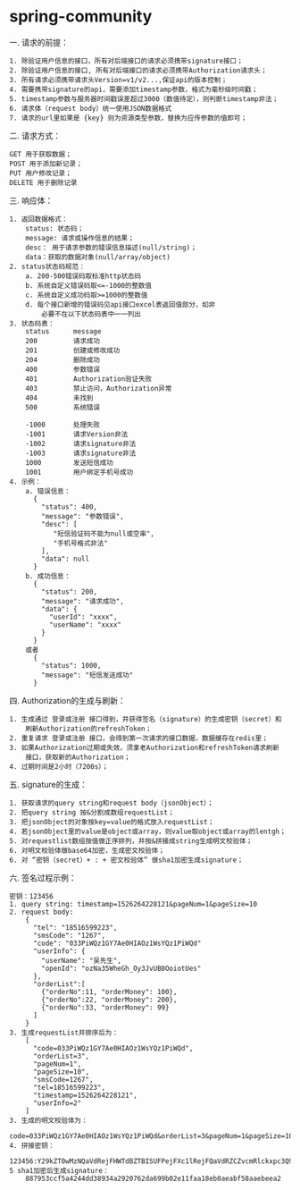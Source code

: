 # spring-community

一. 请求的前提：

    1. 除验证用户信息的接口，所有对后端接口的请求必须携带signature接口；
    2. 除验证用户信息的接口, 所有对后端接口的请求必须携带Authorization请求头；
    3. 所有请求必须携带请求头Version=v1/v2...,保证api的版本控制；
    4. 需要携带signature的api，需要添加timestamp参数，格式为毫秒级时间戳；
    5. timestamp参数与服务器时间戳误差超过3000（数值待定），则判断timestamp非法；
    6. 请求体（request body）统一使用JSON数据格式
    7. 请求的url里如果是 {key} 则为资源类型参数，替换为应传参数的值即可；
二. 请求方式：

    GET 用于获取数据；
    POST 用于添加新记录；
    PUT 用户修改记录；
    DELETE 用于删除记录
三. 响应体：
    
    1. 返回数据格式：
        status: 状态码；
        message: 请求或操作信息的结果；
        desc： 用于请求参数的错误信息描述(null/string)；
        data：获取的数据对象(null/array/object)
    2. status状态码规范：
        a. 200-500错误码取标准http状态码
        b. 系统自定义错误码取<=-1000的整数值
        c. 系统自定义成功码取>=1000的整数值
        d. 每个接口新增的错误码见api接口excel表返回值部分，如非
            必要不在以下状态码表中一一列出
    3. 状态码表：
        status      message
        200         请求成功
        201         创建或修改成功
        204         删除成功
        400         参数错误
        401         Authorization验证失败
        403         禁止访问，Authorization异常
        404         未找到
        500         系统错误
        
        -1000       处理失败
        -1001       请求Version非法
        -1002       请求signature非法
        -1003       请求signature非法
        1000        发送短信成功
        1001        用户绑定手机号成功
    4. 示例：
        a. 错误信息：
          {
            "status": 400,
	        "message": "参数错误",
	        "desc": [
	           "短信验证码不能为null或空串",
	           "手机号格式非法"
	        ],
	        "data": null
          }
        b. 成功信息：
          {
            "status": 200,
            "message": "请求成功",
            "data": {
              "userId": "xxxx",
              "userName": "xxxx"
            }
          }
        或者
          {
            "status": 1000,
            "message": "短信发送成功"
          }
        
四. Authorization的生成与刷新：

    1. 生成通过 登录或注册 接口得到，并获得签名（signature）的生成密钥（secret）和
        刷新Authorization的refreshToken；
    2. 重复请求 登录或注册 接口，会得到第一次请求的接口数据，数据缓存在redis里；
    3. 如果Authorization过期或失效，须拿老Authorization和refreshToken请求刷新
        接口，获取新的Authorization；
    4. 过期时间是2小时（7200s）；
五. signature的生成：

    1. 获取请求的query string和request body（jsonObject）；
    2. 把query string 按&分割成数组requestList；
    3. 把jsonObject的对象按key=value的格式放入requestList；
    4. 若jsonObject里的value是object或array，则value取object或array的lentgh；
    5. 对requestlist数组按值做正序排列，并按&拼接成string生成明文校验体；
    6. 对明文校验体做base64加密，生成密文校验体；
    6. 对 “密钥（secret）+ : + 密文校验体” 做sha1加密生成signature；
六. 签名过程示例：

    密钥：123456
    1. query string: timestamp=1526264228121&pageNum=1&pageSize=10
    2. request body:
        {
          "tel": "18516599223",
          "smsCode": "1267",
          "code": "033PiWQz1GY7Ae0HIAOz1WsYQz1PiWQd"
          "userInfo": {
            "userName": "吴先生",
            "openId": "ozNa35WheGh_Oy3JvUB8OoiotUes"
          },
          "orderList":[
            {"orderNo":11, "orderMoney": 100},
            {"orderNo":22, "orderMoney": 200},
            {"orderNo":33, "orderMoney": 99}
          ]
        }
    3. 生成requestList并排序后为：
        [
          "code=033PiWQz1GY7Ae0HIAOz1WsYQz1PiWQd",
          "orderList=3",
          "pageNum=1",
          "pageSize=10",
          "smsCode=1267",
          "tel=18516599223",
          "timestamp=1526264228121",
          "userInfo=2"
        ]
    3. 生成的明文校验体为：
        code=033PiWQz1GY7Ae0HIAOz1WsYQz1PiWQd&orderList=3&pageNum=1&pageSize=10&smsCode=1267&tel=18516599223&timestamp=1526264228121&userInfo=2
    4. 拼接密钥：
        123456:Y29kZT0wMzNQaVdRejFHWTdBZTBISUFPejFXc1lRejFQaVdRZCZvcmRlckxpc3Q9MyZwYWdlTnVtPTEmcGFnZVNpemU9MTAmc21zQ29kZT0xMjY3JnRlbD0xODUxNjU5OTIyMyZ1c2VySW5mbz0y
    5 sha1加密后生成signature：
        887953ccf5a4244dd38934a2920762da699b02e11faa18eb0aeabf58aaebeea2
        
